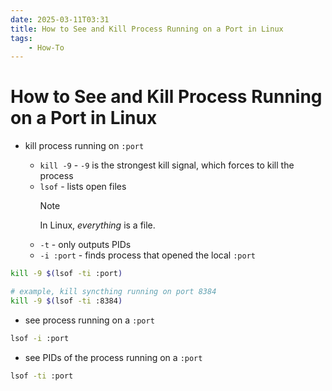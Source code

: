 ```yaml
---
date: 2025-03-11T03:31
title: How to See and Kill Process Running on a Port in Linux
tags: 
    - How-To
---
```

<!-- 2025-03-11-0331 (March 11, 2025 03:31:12 AM) -->

# How to See and Kill Process Running on a Port in Linux

- kill process running on `:port`

    - `kill -9` - `-9` is the strongest kill signal, which forces to kill the process
    - `lsof` - lists open files
        > [!NOTE]
        > In Linux, *everything* is a file.
    - `-t` - only outputs PIDs
    - `-i :port` - finds process that opened the local `:port`

```bash
kill -9 $(lsof -ti :port)

# example, kill syncthing running on port 8384
kill -9 $(lsof -ti :8384)
```

- see process running on a `:port`
```bash
lsof -i :port
```

- see PIDs of the process running on a `:port`
```bash
lsof -ti :port
```

